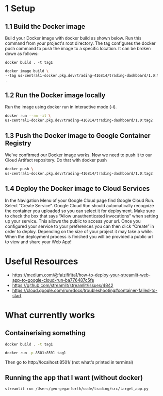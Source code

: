 # 1 Setup

## 1.1 Build the Docker image

Build your Docker image with docker build as shown below. Run this command from your project's root directory.
The tag configures the docker push command to push the image to a specific location. It can be broken down as follows:

```docker build . -t tag1```


```bash
docker image build \
--tag us-central1-docker.pkg.dev/trading-416814/trading-dashboard/1.0:tag2 \
.
```
## 1.2 Run the Docker image locally

Run the image using docker run in interactive mode (-i).

```bash
docker run --rm -it \
us-central1-docker.pkg.dev/trading-416814/trading-dashboard/1.0:tag2
```

## 1.3 Push the Docker image to Google Container Registry

We've confirmed our Docker image works. Now we need to push it to our Cloud Artifact repository. Do that with docker push

```bash
docker push \
us-central1-docker.pkg.dev/trading-416814/trading-dashboard/1.0:tag2
```

## 1.4 Deploy the Docker image to Cloud Services

In the Navigation Menu of your Google Cloud page find Google Cloud Run. Select “Create Service”. Google Cloud Run should automatically recognize the container you uploaded so you can select it for deployment.
Make sure to check the box that says “Allow unauthenticated invocations” when setting up your service. This allows the public to access your url.
Once you configured your service to your preferences you can then click “Create” in order to deploy.
Depending on the size of your project it may take a while. When the deployment process is finished you will be provided a public url to view and share your Web App!

# Useful Resources

- https://medium.com/@faizififita1/how-to-deploy-your-streamlit-web-app-to-google-cloud-run-ba776487c5fe
- https://github.com/streamlit/streamlit/issues/4842
- https://cloud.google.com/run/docs/troubleshooting#container-failed-to-start


# What currently works

## Containerising something

```bash
docker build . -t tag1
```

```bash
docker run -p 8501:8501 tag1
```

Then go to http://localhost:8501/ (not what's printed in terminal)

## Running the app that I want (without docker)

```bash
streamlit run /Users/georgegarforth/code/trading/src/target_app.py
```